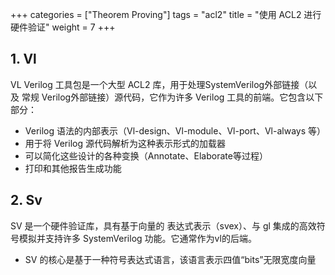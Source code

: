 +++
categories = ["Theorem Proving"]
tags = "acl2"
title = "使用 ACL2 进行硬件验证"
weight = 7
+++

## 1. Vl

VL Verilog 工具包是一个大型 ACL2 库，用于处理SystemVerilog外部链接（以及 常规 Verilog外部链接）源代码，它作为许多 Verilog 工具的前端。它包含以下部分：

- Verilog 语法的内部表示（Vl-design、Vl-module、Vl-port、Vl-always 等）
- 用于将 Verilog 源代码解析为这种表示形式的加载器
- 可以简化这些设计的各种变换（Annotate、Elaborate等过程）
- 打印和其他报告生成功能

## 2. Sv

SV 是一个硬件验证库，具有基于向量的 表达式表示（svex）、与 gl 集成的高效符号模拟并支持许多 SystemVerilog 功能。它通常作为vl的后端。

- SV 的核心是基于一种符号表达式语言，该语言表示四值“bits”无限宽度向量
